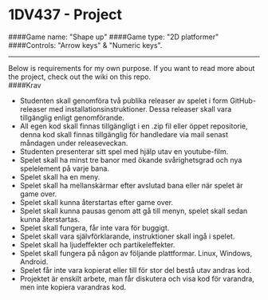 # 1DV437 - Project
####Game name: "Shape up"
####Game type: "2D platformer"
####Controls: "Arrow keys" & "Numeric keys".

---  

Below is requirements for my own purpose. If you want to read more about the project, check out the wiki on this repo.  
####Krav

* Studenten skall genomföra två publika releaser av spelet i form GitHub-releaser med installationsinstruktioner. Dessa releaser skall       vara tillgänglig enligt genomförande.  
* All egen kod skall finnas tillgängligt i en .zip fil eller öppet repositorie, denna kod skall finnas tillgänglig för handledare via        mail senast måndagen under releaseveckan.  
* Studenten presenterar sitt spel med hjälp utav en youtube-film.  
* Spelet skall ha minst tre banor med ökande svårighetsgrad och nya spelelement på varje bana.  
* Spelet skall ha en meny.   
* Spelet skall ha mellanskärmar efter avslutad bana eller när spelet är game over.  
* Spelet skall kunna återstartas efter game over.  
* Spelet skall kunna pausas genom att gå till menyn, spelet skall sedan kunna återstartas.  
* Spelet skall fungera, får inte vara för buggigt.  
* Spelet skall vara självförklarande, instruktioner skall ingå i spelet.  
* Spelet skall ha ljudeffekter och partikeleffekter.  
* Spelet skall fungera på någon av följande plattformar. Linux, Windows, Android.  
* Spelet får inte vara kopierat eller till för stor del bestå utav andras kod.  
* Projektet är enskilt arbete, man får diskutera och visa kod för varandra, men inte kopiera varandras kod.  




